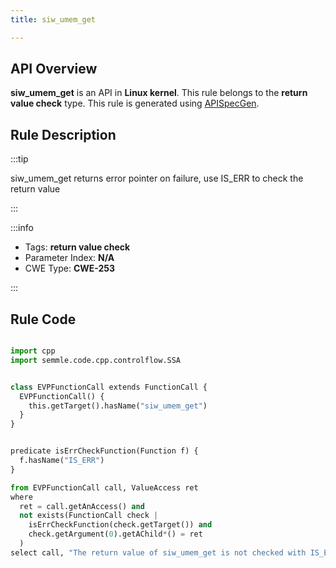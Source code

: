 ```yaml
---
title: siw_umem_get

---
```



## API Overview
**siw_umem_get** is an API in **Linux kernel**. This rule belongs to the **return value check** type. This rule is generated using [APISpecGen](../../tools/APISpecGen).
## Rule Description

:::tip

siw_umem_get returns error pointer on failure, use IS_ERR to check the return value

:::

:::info

- Tags: **return value check**
- Parameter Index: **N/A**
- CWE Type: **CWE-253**

:::

## Rule Code
```python

import cpp
import semmle.code.cpp.controlflow.SSA


class EVPFunctionCall extends FunctionCall {
  EVPFunctionCall() {
    this.getTarget().hasName("siw_umem_get")
  }
}


predicate isErrCheckFunction(Function f) {
  f.hasName("IS_ERR") 
}

from EVPFunctionCall call, ValueAccess ret
where
  ret = call.getAnAccess() and
  not exists(FunctionCall check |
    isErrCheckFunction(check.getTarget()) and
    check.getArgument(0).getAChild*() = ret
  )
select call, "The return value of siw_umem_get is not checked with IS_ERR."
    
```